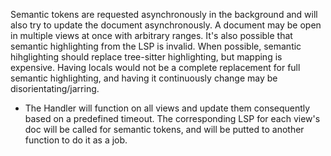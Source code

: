 Semantic tokens are requested asynchronously in the background and will also try to update the document asynchronously. A document may be open in multiple views at once with arbitrary ranges. It's also possible that semantic highlighting from the LSP is invalid. When possible, semantic hihglighting should replace tree-sitter highlighting, but mapping is expensive. Having locals would not be a complete replacement for full semantic highlighting, and having it continuously change may be disorientating/jarring.

- The Handler will function on all views and update them consequently based on a predefined timeout. The corresponding LSP for each view's doc will be called for semantic tokens, and will be putted to another function to do it as a job.

